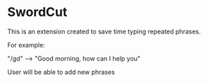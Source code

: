 # SwordCut 

This is an extension created to save time typing repeated phrases.

For example:

"/gd" --> "Good morning, how can I help you"

User will be able to add new phrases
